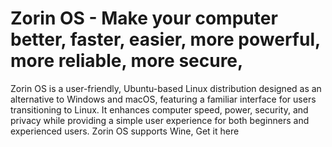 # Zorin OS - Make your computer better, faster, easier, more powerful, more reliable, more secure,
Zorin OS is a user-friendly, Ubuntu-based Linux distribution designed as an alternative to Windows and macOS, featuring a familiar interface for users transitioning to Linux. It enhances computer speed, power, security, and privacy while providing a simple user experience for both beginners and experienced users. Zorin OS supports Wine, Get it here
